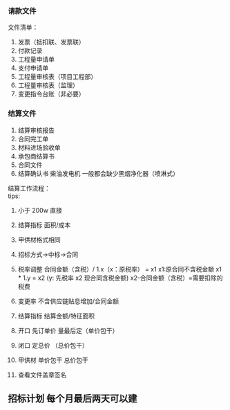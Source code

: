### 请款文件
文件清单：
1. 发票（抵扣联、发票联）
2. 付款记录
3. 工程量申请单
4. 支付申请单
5. 工程量审核表（项目工程部）
6. 工程量审核表（监理）
7. 变更指令台账（非必要）

### 结算文件
1. 结算审核报告
2. 合同完工单
3. 材料进场验收单
4. 承包商结算书
5. 合同文件
6. 结算确认书
柴油发电机 一般都会缺少黑烟净化器（喷淋式）

结算工作流程：<br>
tips:
1. 小于 200w 直接
2. 结算指标 面积/成本 
3. 甲供材格式相同
4. 招标方式->中标->合同
5. 税率调整  合同金额（含税）/ 1.x（x：原税率） = x1 x1:原合同不含税金额  x1 * 1.y = x2 (y: 先税率 x2 现合同含税金额) x2-合同金额（含税）=需要扣除的税费
6. 变更率 不含供应链贴息增加/合同金额
7. 结算指标 结算金额/特征面积
8. 开口 先订单价 量最后定（单价包干）
9. 闭口 定总价 （总价包干）


10. 甲供材 单价包干 总价包干
11. 查看文件盖章签名 


## 招标计划 每个月最后两天可以建